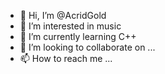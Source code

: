 - 👋 Hi, I’m @AcridGold
- 👀 I’m interested in music
- 🌱 I’m currently learning C++
- 💞️ I’m looking to collaborate on ...
- 📫 How to reach me ...

<!---
AcridGold/AcridGold is a ✨ special ✨ repository because its `README.md` (this file) appears on your GitHub profile.
You can click the Preview link to take a look at your changes.
--->
